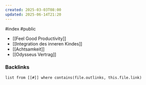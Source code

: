 ```yaml
---
created: 2025-03-03T08:00
updated: 2025-06-14T21:20
---
```

#index #public


- [[Feel Good Productivity]]
- [[Integration des inneren Kindes]]
- [[Achtsamkeit]]
- [[Odysseus Vertrag]]

### Backlinks
```dataview 
list from [[#]] where contains(file.outlinks, this.file.link)
```


